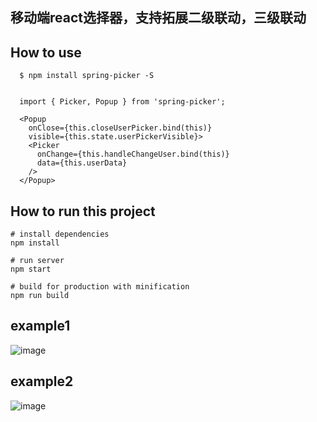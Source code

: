 ## 移动端react选择器，支持拓展二级联动，三级联动


## How to use

```
  $ npm install spring-picker -S
  

  import { Picker, Popup } from 'spring-picker';

  <Popup
    onClose={this.closeUserPicker.bind(this)}
    visible={this.state.userPickerVisible}>
    <Picker
      onChange={this.handleChangeUser.bind(this)}
      data={this.userData}
    />
  </Popup>

```

## How to run this project

```
# install dependencies
npm install

# run server
npm start

# build for production with minification
npm run build

```

## example1
![image](https://github.com/springalskey/picker/blob/master/src/assets/demo1.jpeg)

## example2
![image](https://github.com/springalskey/picker/blob/master/src/assets/demo2.jpeg)

